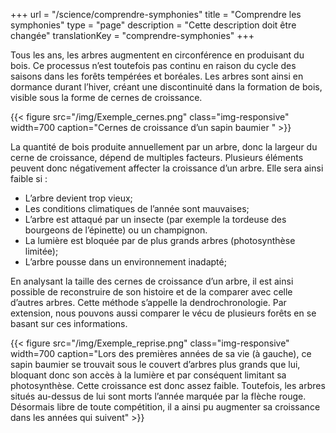 +++
url =  "/science/comprendre-symphonies"
title = "Comprendre les symphonies"
type = "page"
description =  "Cette description doit être changée"
translationKey = "comprendre-symphonies"
+++

Tous les ans, les arbres augmentent en circonférence en produisant du bois. Ce processus n’est toutefois pas continu en raison du cycle des saisons dans les forêts tempérées et boréales. Les arbres sont ainsi en dormance durant l’hiver, créant une discontinuité dans la formation de bois, visible sous la forme de cernes de croissance.

{{< figure src="/img/Exemple_cernes.png" class="img-responsive" width=700 caption="Cernes de croissance d’un sapin baumier " >}}

La quantité de bois produite annuellement par un arbre, donc la largeur du cerne de croissance, dépend de multiples facteurs. Plusieurs éléments peuvent donc négativement affecter la croissance d’un arbre. Elle sera ainsi faible si :
- 	L’arbre devient trop vieux;
- Les conditions climatiques de l’année sont mauvaises;
- 	L’arbre est attaqué par un insecte (par exemple la tordeuse des bourgeons de l’épinette) ou un champignon.
- 	La lumière est bloquée par de plus grands arbres (photosynthèse limitée);
- 	L’arbre pousse dans un environnement inadapté;

En analysant la taille des cernes de croissance d’un arbre, il est ainsi possible de reconstruire de son histoire et de la comparer avec celle d’autres arbres. Cette méthode s’appelle la dendrochronologie. Par extension, nous pouvons aussi comparer le vécu de plusieurs forêts en se basant sur ces informations.



{{< figure src="/img/Exemple_reprise.png" class="img-responsive" width=700 caption="Lors des premières années de sa vie (à gauche), ce sapin baumier se trouvait sous le couvert d’arbres plus grands que lui, bloquant donc son accès à la lumière et par conséquent limitant sa photosynthèse. Cette croissance est donc assez faible. Toutefois, les arbres situés au-dessus de lui sont morts l’année marquée par la flèche rouge. Désormais libre de toute compétition, il a ainsi pu augmenter sa croissance dans les années qui suivent" >}}
